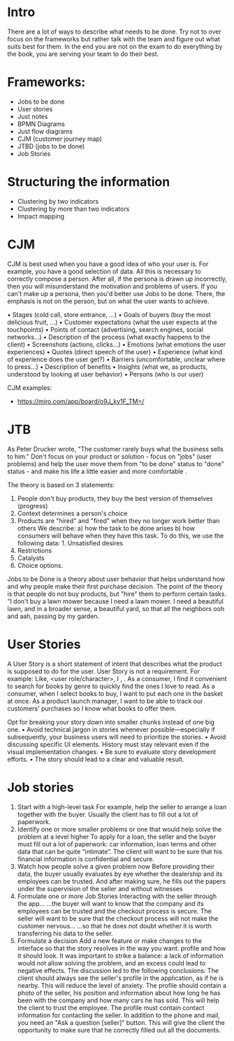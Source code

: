 # Intro
There are a lot of ways to describe what needs to be done. Try not to over focus on the frameworks but rather talk with the team and figure out what suits best for them. In the end you are not on the exam to do everything by the book, you are serving your team to do their best.

# Frameworks:
- Jobs to be done
- User stories
- Just notes
- BPMN Diagrams
- Just flow diagrams
- CJM (customer journey map)
- JTBD (jobs to be done)
- Job Stories

# Structuring the information
- Clustering by two indicators
- Clustering by more than two indicators
- Impact mapping

# CJM
CJM is best used when you have a good idea of who your user is. For example, you have a good selection of data. All this is necessary to correctly compose a person. After all, if the persona is drawn up incorrectly, then you will misunderstand the motivation and problems of users.
If you can't make up a persona, then you'd better use Jobs to be done. There, the emphasis is not on the person, but on what the user wants to achieve.

• Stages (cold call, store entrance, ...)
• Goals of buyers (buy the most delicious fruit, ...)
• Customer expectations (what the user expects at the touchpoints)
• Points of contact (advertising, search engines, social networks...)
• Description of the process (what exactly happens to the client)
• Screenshots (actions, clicks...)
• Emotions (what emotions the user experiences)
• Quotes (direct speech of the user)
• Experience (what kind of experience does the user get?)
• Barriers (uncomfortable, unclear where to press...)
• Description of benefits
• Insights (what we, as products, understood by looking at user behavior)
• Persons (who is our user)

CJM examples:
- https://miro.com/app/board/o9J_ky1F_TM=/

# JTB
As Peter Drucker wrote, "The customer rarely buys what the business sells to him."
Don't focus on your product or solution - focus on "jobs" (user problems) and help the user move them from "to be done" status to "done" status - and make his life a little easier and more comfortable .

The theory is based on 3 statements:
1. People don't buy products, they buy the best version of themselves (progress)
2. Context determines a person's choice
3. Products are "hired" and "fired" when they no longer work better than others
We describe:
a) how the task to be done arises
b) how consumers will behave when they have this task.
To do this, we use the following data: 1. Unsatisfied desires
2. Restrictions
3. Catalysts
4. Choice options.

Jobs to be Done is a theory about user behavior that helps understand how and why people make their first purchase decision.
The point of the theory is that people do not buy products, but "hire" them to perform certain tasks.
“I don't buy a lawn mower because I need a lawn mower. I need a beautiful lawn, and in a broader sense, a beautiful yard, so that all the neighbors ooh and aah, passing by my garden.

# User Stories
A User Story is a short statement of intent that describes what the product is supposed to do for the user.
User Story is not a requirement.
For example: Like, <user role/character>, I <want to get something>, <for such and such a purpose>.
As a consumer, I find it convenient to search for books by genre to quickly find the ones I love to read.
As a consumer, when I select books to buy, I want to put each one in the basket at once. As a product launch manager, I want to be able to track our customers' purchases so I know what books to offer them.

Opt for breaking your story down into smaller chunks instead of one big one.
• Avoid technical jargon in stories whenever possible—especially if
subsequently, your business users will need to prioritize the stories.
• Avoid discussing specific UI elements. History must stay relevant
even if the visual implementation changes.
• Be sure to evaluate story development efforts.
• The story should lead to a clear and valuable result.

# Job stories
1. Start with a high-level task
For example, help the seller to arrange a loan together with the buyer. Usually the client has to fill out a lot of paperwork.
2. Identify one or more smaller problems or one that would help solve the problem at a level higher
To apply for a loan, the seller and the buyer must fill out a lot of paperwork: car information, loan terms and other data that can be quite “intimate”. The client will want to be sure that his financial information is confidential and secure.
3. Watch how people solve a given problem now
Before providing their data, the buyer usually evaluates by eye whether the dealership and its employees can be trusted. And after making sure, he fills out the papers under the supervision of the seller and without witnesses
4. Formulate one or more Job Stories
Interacting with the seller through the app...
...the buyer will want to know that the company and its employees can be trusted and the checkout process is secure.
The seller will want to be sure that the checkout process will not make the customer nervous...
...so that he does not doubt whether it is worth transferring his data to the seller.
5. Formulate a decision
Add a new feature or make changes to the interface so that the story resolves in the way you want.
profile and how it should look. It was important to strike a balance: a lack of information would not allow solving the problem, and an excess could lead to negative effects. The discussion led to the following conclusions:
The client should always see the seller's profile in the application, as if he is nearby. This will reduce the level of anxiety.
The profile should contain a photo of the seller, his position and information about how long he has been with the company and how many cars he has sold. This will help the client to trust the employee.
The profile must contain contact information for contacting the seller. In addition to the phone and mail, you need an "Ask a question [seller]" button. This will give the client the opportunity to make sure that he correctly filled out all the documents.